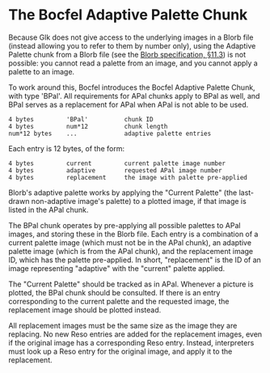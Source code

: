 # The Bocfel Adaptive Palette Chunk

Because Glk does not give access to the underlying images in a Blorb file
(instead allowing you to refer to them by number only), using the Adaptive
Palette chunk from a Blorb file (see the [Blorb specification,
§11.3](https://www.eblong.com/zarf/blorb/blorb.html#s11.3)) is not possible:
you cannot read a palette from an image, and you cannot apply a palette to an
image.

To work around this, Bocfel introduces the Bocfel Adaptive Palette
Chunk, with type 'BPal'. All requirements for APal chunks apply to BPal
as well, and BPal serves as a replacement for APal when APal is not able
to be used.

    4 bytes         'BPal'          chunk ID
    4 bytes         num*12          chunk length
    num*12 bytes    ...             adaptive palette entries

Each entry is 12 bytes, of the form:

    4 bytes         current         current palette image number
    4 bytes         adaptive        requested APal image number
    4 bytes         replacement     the image with palette pre-applied

Blorb's adaptive palette works by applying the "Current Palette" (the
last-drawn non-adaptive image's palette) to a plotted image, if that
image is listed in the APal chunk.

The BPal chunk operates by pre-applying all possible palettes to APal
images, and storing these in the Blorb file. Each entry is a combination
of a current palette image (which must not be in the APal chunk), an
adaptive palette image (which is from the APal chunk), and the
replacement image ID, which has the palette pre-applied. In short,
"replacement" is the ID of an image representing "adaptive" with the
"current" palette applied.

The "Current Palette" should be tracked as in APal. Whenever a picture
is plotted, the BPal chunk should be consulted. If there is an entry
corresponding to the current palette and the requested image, the
replacement image should be plotted instead.

All replacement images must be the same size as the image they are
replacing. No new Reso entries are added for the replacement images,
even if the original image has a corresponding Reso entry. Instead,
interpreters must look up a Reso entry for the original image, and apply
it to the replacement.
